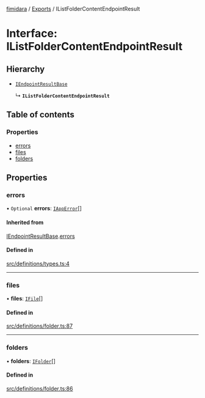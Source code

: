 [fimidara](../README.md) / [Exports](../modules.md) / IListFolderContentEndpointResult

# Interface: IListFolderContentEndpointResult

## Hierarchy

- [`IEndpointResultBase`](IEndpointResultBase.md)

  ↳ **`IListFolderContentEndpointResult`**

## Table of contents

### Properties

- [errors](IListFolderContentEndpointResult.md#errors)
- [files](IListFolderContentEndpointResult.md#files)
- [folders](IListFolderContentEndpointResult.md#folders)

## Properties

### errors

• `Optional` **errors**: [`IAppError`](IAppError.md)[]

#### Inherited from

[IEndpointResultBase](IEndpointResultBase.md).[errors](IEndpointResultBase.md#errors)

#### Defined in

[src/definitions/types.ts:4](https://github.com/softkave/files-js/blob/353a07f/src/definitions/types.ts#L4)

___

### files

• **files**: [`IFile`](IFile.md)[]

#### Defined in

[src/definitions/folder.ts:87](https://github.com/softkave/files-js/blob/353a07f/src/definitions/folder.ts#L87)

___

### folders

• **folders**: [`IFolder`](IFolder.md)[]

#### Defined in

[src/definitions/folder.ts:86](https://github.com/softkave/files-js/blob/353a07f/src/definitions/folder.ts#L86)

